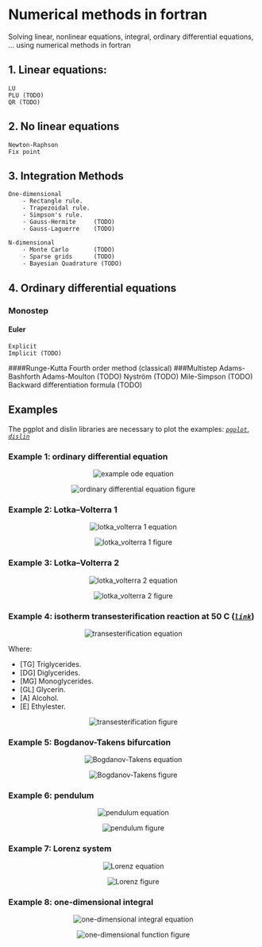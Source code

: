 # Numerical methods in fortran
Solving linear, nonlinear equations, integral, ordinary differential equations, ... using numerical methods in fortran

## 1. Linear equations:
    LU
    PLU (TODO)
    QR (TODO)

## 2. No linear equations
    Newton-Raphson
    Fix point
    
## 3. Integration Methods
    One-dimensional
        - Rectangle rule.
        - Trapezoidal rule.
        - Simpson's rule.   
        - Gauss-Hermite     (TODO)
        - Gauss-Laguerre    (TODO)

    N-dimensional
        - Monte Carlo       (TODO)
        - Sparse grids      (TODO)
        - Bayesian Quadrature (TODO)

## 4. Ordinary differential equations
### Monostep
#### Euler
    Explicit
    Implicit (TODO)
####Runge-Kutta
    Fourth order method (classical)
###Multistep
    Adams-Bashforth
    Adams-Moulton   (TODO)
    Nyström         (TODO)
    Mile-Simpson    (TODO)
    Backward differentiation formula (TODO)

## Examples
The pgplot and dislin libraries are necessary to plot the examples:
*[`pgplot`](http://www.astro.caltech.edu/~tjp/pgplot/)*, *[`dislin`](http://www.mps.mpg.de/dislin)*


### Example 1: ordinary differential equation

<p align="center">
  <img src="http://latex.codecogs.com/gif.latex?%5Cleft%5C%7B%5Cbegin%7Bmatrix%7D%20%26%5Cfrac%7Bdy_1%7D%7Bdt%7D%20%3D%20t&plus;y_1%20%5C%3A%5C%3A%5C%3A%5C%3A%5C%3A%5C%3A%20%26%200%20%5Cleq%20t%20%5Cleq%201%5C%5C%20%26%5Cfrac%7Bdy_2%7D%7Bdt%7D%20%3D%20-y_3-y_2-t%5C%5C%20%26%5Cfrac%7Bdy_3%7D%7Bdt%7D%20%3D%20t-y_1&plus;y_3%5C%5C%20%26y_1%280%29%20%3D%201%20%5C%5C%20%26y_2%280%29%20%3D%201%20%5C%5C%20%26y_3%280%29%20%3D%201%20%5Cend%7Bmatrix%7D%5Cright." alt="example ode equation"/>
</p>

<p align="center">
  <img src="https://github.com/planelles20/numerical_methods_fortran/blob/master/img/plot1.png?raw=true" alt="ordinary differential equation figure"/>
</p>

### Example 2: Lotka–Volterra 1

<p align="center">
  <img src="http://latex.codecogs.com/gif.latex?%5Cleft%5C%7B%5Cbegin%7Bmatrix%7D%20%26%5Cfrac%7Bdy_1%7D%7Bdt%7D%20%3D%200.1y_1-0.02y_1y_2%20%5C%5C%20%26%5Cfrac%7Bdy_2%7D%7Bdt%7D%20%3D%20-0.3y_2&plus;0.01y_1y_2%5C%5C%20%26y_1%280%29%20%3D%2010%20%5C%5C%20%26y_2%280%29%20%3D%205%20%5Cend%7Bmatrix%7D%5Cright." alt="lotka_volterra 1 equation"/>
</p>

<p align="center">
  <img src="https://github.com/planelles20/numerical_methods_fortran/blob/master/img/lotka_volterra1.png?raw=true" alt="lotka_volterra 1 figure"/>
</p>

### Example 3: Lotka–Volterra 2

<p align="center">
  <img src="http://latex.codecogs.com/gif.latex?%5Cleft%5C%7B%5Cbegin%7Bmatrix%7D%20%26%5Cfrac%7Bdy_1%7D%7Bdt%7D%20%3D%200.1y_1-0.001y_1%5E2-0.02y_1y_2%20%5C%3A%5C%3A%5C%3A%5C%3A%5C%3A%5C%3A%20%26%200%20%5Cleq%20t%20%5Cleq%20440%5C%5C%20%26%5Cfrac%7Bdy_2%7D%7Bdt%7D%20%3D%20-0.4y_2&plus;0.02y_1y_2%5C%5C%20%26y_2%280%29%20%3D%2010%20%5C%5C%20%26y_3%280%29%20%3D%205%20%5Cend%7Bmatrix%7D%5Cright." alt="lotka_volterra 2 equation"/>
</p>

<p align="center">
  <img src="https://github.com/planelles20/numerical_methods_fortran/blob/master/img/lotka_volterra2.png?raw=true" alt="lotka_volterra 2 figure"/>
</p>


### Example 4: isotherm transesterification reaction at 50 C (*[`link`](http://www.cubasolar.cu/biblioteca/Ecosolar/Ecosolar22/HTML/articulo02.htm)*)

<p align="center">
  <img src="http://latex.codecogs.com/gif.latex?%5Cleft%5C%7B%5Cbegin%7Bmatrix%7D%20%26%5Cfrac%7Bd%5BTG%5D%7D%7Bdt%7D%20%3D%20-k_1%5BTG%5D%5BA%5D&plus;k_2%5BDG%5D%5BE%5D%20%5C%3A%5C%3A%5C%3A%5C%3A%5C%3A%5C%3A%20%26%200%20%5Cleq%20t%20%5Cleq%2025%20min%5C%5C%20%26%5Cfrac%7Bd%5BDG%5D%7D%7Bdt%7D%20%3D%20-k_3%5BDG%5D%5BA%5D&plus;k_4%5BMG%5D%5BE%5D&plus;k_1%5BTG%5D%5BA%5D-k_2%5BDG%5D%5BE%5D%5C%5C%20%26%5Cfrac%7Bd%5BMG%5D%7D%7Bdt%7D%20%3D%20-k_5%5BGL%5D%5BE%5D&plus;k_6%5BGL%5D%5BE%5D&plus;k_3%5BDG%5D%5BA%5D-k_4%5BMG%5D%5BE%5D%20%5C%5C%20%26%5Cfrac%7Bd%5BGL%5D%7D%7Bdt%7D%20%3D%20k_5%5BMG%5D%5BA%5D-k_6%5BGL%5D%5BE%5D%5C%5C%20%26%5Cfrac%7Bd%5BE%5D%7D%7Bdt%7D%20%3D%20k_1%5BTG%5D%5BA%5D-k_2%5BDG%5D%5BE%5D&plus;k_3%5BDG%5D%5BA%5D-k_4%5BMG%5D%5BE%5D&plus;k_5%5BMG%5D%5BA%5D-k_6%5BGL%5D%5BE%5D%5C%5C%20%26%5Cfrac%7Bd%5BA%5D%7D%7Bdt%7D%20%3D%20-k_1%5BTG%5D%5BA%5D&plus;k_2%5BDG%5D%5BE%5D-k_3%5BDG%5D%5BA%5D&plus;k_4%5BMG%5D%5BE%5D-k_5%5BMG%5D%5BA%5D&plus;k_6%5BGL%5D%5BE%5D%5C%5C%20%26%5BTG%5D%280%29%20%3D%201%5C%3A%5C%3A%5C%3A%20mol%20%5C%5C%20%26%5BDG%5D%280%29%20%3D%200%5C%3A%5C%3A%5C%3A%20mol%20%5C%5C%20%26%5BMG%5D%280%29%20%3D%200%5C%3A%5C%3A%5C%3A%20mol%20%5C%5C%20%26%5BGL%5D%280%29%20%3D%200%5C%3A%5C%3A%5C%3A%20mol%20%5C%5C%20%26%5BE%5D%280%29%20%3D%206%5C%3A%5C%3A%5C%3A%20mol%20%5C%5C%20%26%5BA%5D%280%29%20%3D%200%5C%3A%5C%3A%5C%3A%20mol%20%5Cend%7Bmatrix%7D%5Cright." alt="transesterification equation"/>
</p>

Where:
<ul>
    <li> [TG] Triglycerides. </li>
    <li> [DG] Diglycerides. </li>
    <li> [MG] Monoglycerides. </li>
    <li> [GL] Glycerin. </li>
    <li> [A]  Alcohol. </li>
    <li> [E]  Ethylester. </li>
</ul>

<p align="center">
  <img src="https://github.com/planelles20/numerical_methods_fortran/blob/master/img/transesterification_isoterm.png?raw=true" alt="transesterification figure"/>
</p>

### Example 5: Bogdanov-Takens bifurcation

<p align="center">
  <img src="http://latex.codecogs.com/gif.latex?%5Cleft%5C%7B%5Cbegin%7Bmatrix%7D%20%26%5Cfrac%7Bdy_1%7D%7Bdt%7D%20%3D%20y_2%20%5C%5C%20%26%5Cfrac%7Bdy_2%7D%7Bdt%7D%20%3D%20%5Cbeta_1&plus;%5Cbeta_2y_1&plus;y_1%5E2%20&plus;%20y_1y_2%5C%5C%20%26%5Cbeta_1%20%3D%20-1%20%5C%5C%20%26%5Cbeta_1%20%3D%201%20%5Cend%7Bmatrix%7D%5Cright." alt="Bogdanov-Takens equation"/>
</p>

<p align="center">
  <img src="https://github.com/planelles20/numerical-methods-fortran/blob/master/img/bogdanov_takens.png?raw=true" alt="Bogdanov-Takens figure"/>
</p>

### Example 6: pendulum

<p align="center">
  <img src="http://latex.codecogs.com/gif.latex?%5Cleft%5C%7B%5Cbegin%7Bmatrix%7D%20%26%5Cfrac%7Bdy_1%7D%7Bdt%7D%20%3D%20y_2%20%26%200%20%5Cleq%20t%20%5Cleq%20250%5C%5C%20%26%5Cfrac%7Bdy_2%7D%7Bdt%7D%20%3D%20-g/l%5Ccdot%20sin%28y_1%29-%5Cfrac%7Bc%7D%7Bm%5Ccdot%20l%7D%20y_2%20%5C%5C%20%26%20y_1%280%29%20%3D%20-%5Cpi%5C%5C%20%26%20y_2%280%29%20%3D%200%5C%5C%20%26%20c%20%3D%201%20%5C%5C%20%26%20g%20%3D%209.8%20%5C%5C%20%26%20l%20%3D%2020%20%5C%5C%20%26%20m%20%3D%202%20%5Cend%7Bmatrix%7D%5Cright." alt="pendulum equation"/>
</p>

<p align="center">
  <img src="https://github.com/planelles20/numerical-methods-fortran/blob/master/img/pendulum.png?raw=true" alt="pendulum figure"/>
</p>

### Example 7: Lorenz system

<p align="center">
  <img src="http://latex.codecogs.com/gif.latex?%5Cleft%5C%7B%5Cbegin%7Bmatrix%7D%20%26%5Cfrac%7Bdy_1%7D%7Bdt%7D%20%3D%20a%28y_2-y_1%29%20%26%200%5Cleq%20t%20%5Cleq%2070%5C%5C%20%26%5Cfrac%7Bdy_2%7D%7Bdt%7D%20%3D%20y_1%28b-y_3%29-y_2%20%5C%5C%20%26%5Cfrac%7Bdy_3%7D%7Bdt%7D%20%3D%20y_1y_2-cy_3%20%5C%5C%20%26%20y_1%280%29%20%3D%200%5C%5C%20%26%20y_2%280%29%20%3D%201%5C%5C%20%26%20y_3%280%29%20%3D%201%20%5C%5C%20%26%20a%20%3D%2010%20%5C%5C%20%26%20b%20%3D%2028%20%5C%5C%20%26%20c%20%3D%208/3%20%5Cend%7Bmatrix%7D%5Cright." alt="Lorenz equation"/>
</p>

<p align="center">
  <img src="https://github.com/planelles20/numerical-methods-fortran/blob/master/img/lorenz.png?raw=true" alt="Lorenz figure"/>
</p>

### Example 8: one-dimensional integral

<p align="center">
  <img src="http://latex.codecogs.com/gif.latex?%5Cint_0%5E1%20%5Cfrac%7B4%7D%7B1&plus;x%5E2%7D%20%3D%20%5Cpi" alt="one-dimensional integral equation"/>
</p>

<p align="center">
  <img src="https://github.com/planelles20/numerical-methods-fortran/blob/master/img/one_dim_funct.png?raw=true" alt="one-dimensional function figure"/>
</p>
